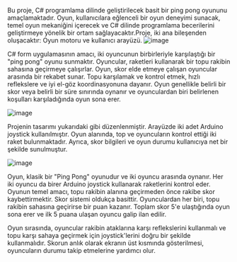Bu proje, C# programlama dilinde geliştirilecek basit bir ping pong oyununu amaçlamaktadır. Oyun, kullanıcılara eğlenceli bir oyun deneyimi sunacak, temel oyun mekaniğini içerecek ve C# dilinde programlama becerilerini geliştirmeye yönelik bir ortam sağlayacaktır.Proje, iki ana bileşenden oluşacaktır: Oyun motoru ve kullanıcı arayüzü.
![image](https://github.com/BerrinAkdemir/Arduino-Ping-Pong-Game/assets/159641866/d7349cd7-8099-4c82-b7c1-59066d957701)

C# form uygulamasının amacı, iki oyuncunun birbirleriyle karşılaştığı bir "ping pong" oyunu sunmaktır. Oyuncular, raketleri kullanarak bir topu rakibin sahasına geçirmeye çalışırlar. Oyun, skor elde etmeye çalışan oyuncular arasında bir rekabet sunar. Topu karşılamak ve kontrol etmek, hızlı reflekslere ve iyi el-göz koordinasyonuna dayanır. Oyun genellikle belirli bir skor veya belirli bir süre sınırında oynanır ve oyunculardan biri belirlenen koşulları karşıladığında oyun sona erer.

 ![image](https://github.com/BerrinAkdemir/Arduino-Ping-Pong-Game/assets/159641866/30adafb6-cd0f-40ff-9ebb-e86e23a1ecca)

Projenin tasarımı yukarıdaki gibi düzenlenmiştir. Arayüzde iki adet Arduino joystick kullanılmıştır. Oyun alanında, top ve oyuncuların kontrol ettiği iki raket bulunmaktadır. Ayrıca, skor bilgileri ve oyun durumu kullanıcıya net bir şekilde sunulmuştur.

 ![image](https://github.com/BerrinAkdemir/Arduino-Ping-Pong-Game/assets/159641866/84184adf-0a02-4b7e-844b-7b428e1bf4a2)

Oyun, klasik bir "Ping Pong" oyunudur ve iki oyuncu arasında oynanır. Her iki oyuncu da birer Arduino joystick kullanarak raketlerini kontrol eder. Oyunun temel amacı, topu rakibin alanına geçirmeden önce rakibe skor kaybettirmektir. Skor sistemi oldukça basittir. Oyunculardan her biri, topu rakibin sahasına geçirirse bir puan kazanır. Toplam skor 5'e ulaştığında oyun sona erer ve ilk 5 puana ulaşan oyuncu galip ilan edilir.

Oyun sırasında, oyuncular rakibin ataklarına karşı reflekslerini kullanmalı ve topu karşı sahaya geçirmek için joystick'lerini doğru bir şekilde kullanmalıdır. Skorun anlık olarak ekranın üst kısmında gösterilmesi, oyuncuların durumu takip etmelerine yardımcı olur.

 
